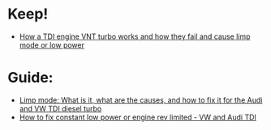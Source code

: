 # Keep!
- [How a TDI engine VNT turbo works and how they fail and cause limp mode or low power](https://youtu.be/Ppif4qC560U)

# Guide:
- [Limp mode: What is it, what are the causes, and how to fix it for the Audi and VW TDI diesel turbo](https://www.myturbodiesel.com/d2/1000q/multi/limp-mode-TDI-fix.htm)
- [How to fix constant low power or engine rev limited - VW and Audi TDI](https://www.myturbodiesel.com/d2/1000q/multi/low-power-fix-TDI.htm)
